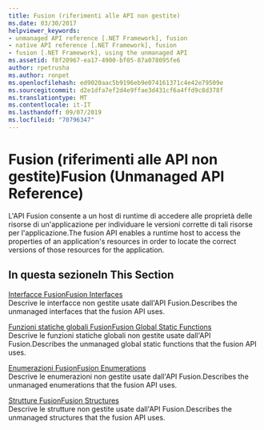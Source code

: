 ```yaml
---
title: Fusion (riferimenti alle API non gestite)
ms.date: 03/30/2017
helpviewer_keywords:
- unmanaged API reference [.NET Framework], fusion
- native API reference [.NET Framework], fusion
- fusion [.NET Framework], using the unmanaged API
ms.assetid: f8f20967-ea17-4900-bf05-87a078095fe6
author: rpetrusha
ms.author: ronpet
ms.openlocfilehash: ed9020aac5b9196eb9e074161371c4e42e79509e
ms.sourcegitcommit: d2e1dfa7ef2d4e9ffae3d431cf6a4ffd9c8d378f
ms.translationtype: MT
ms.contentlocale: it-IT
ms.lasthandoff: 09/07/2019
ms.locfileid: "70796347"
---
```

# <a name="fusion-unmanaged-api-reference"></a><span data-ttu-id="3fab4-102">Fusion (riferimenti alle API non gestite)</span><span class="sxs-lookup"><span data-stu-id="3fab4-102">Fusion (Unmanaged API Reference)</span></span>
<span data-ttu-id="3fab4-103">L'API Fusion consente a un host di runtime di accedere alle proprietà delle risorse di un'applicazione per individuare le versioni corrette di tali risorse per l'applicazione.</span><span class="sxs-lookup"><span data-stu-id="3fab4-103">The fusion API enables a runtime host to access the properties of an application's resources in order to locate the correct versions of those resources for the application.</span></span>  
  
## <a name="in-this-section"></a><span data-ttu-id="3fab4-104">In questa sezione</span><span class="sxs-lookup"><span data-stu-id="3fab4-104">In This Section</span></span>  
 [<span data-ttu-id="3fab4-105">Interfacce Fusion</span><span class="sxs-lookup"><span data-stu-id="3fab4-105">Fusion Interfaces</span></span>](fusion-interfaces.md)  
 <span data-ttu-id="3fab4-106">Descrive le interfacce non gestite usate dall'API Fusion.</span><span class="sxs-lookup"><span data-stu-id="3fab4-106">Describes the unmanaged interfaces that the fusion API uses.</span></span>  
  
 [<span data-ttu-id="3fab4-107">Funzioni statiche globali Fusion</span><span class="sxs-lookup"><span data-stu-id="3fab4-107">Fusion Global Static Functions</span></span>](fusion-global-static-functions.md)  
 <span data-ttu-id="3fab4-108">Descrive le funzioni statiche globali non gestite usate dall'API Fusion.</span><span class="sxs-lookup"><span data-stu-id="3fab4-108">Describes the unmanaged global static functions that the fusion API uses.</span></span>  
  
 [<span data-ttu-id="3fab4-109">Enumerazioni Fusion</span><span class="sxs-lookup"><span data-stu-id="3fab4-109">Fusion Enumerations</span></span>](fusion-enumerations.md)  
 <span data-ttu-id="3fab4-110">Descrive le enumerazioni non gestite usate dall'API Fusion.</span><span class="sxs-lookup"><span data-stu-id="3fab4-110">Describes the unmanaged enumerations that the fusion API uses.</span></span>  
  
 [<span data-ttu-id="3fab4-111">Strutture Fusion</span><span class="sxs-lookup"><span data-stu-id="3fab4-111">Fusion Structures</span></span>](fusion-structures.md)  
 <span data-ttu-id="3fab4-112">Descrive le strutture non gestite usate dall'API Fusion.</span><span class="sxs-lookup"><span data-stu-id="3fab4-112">Describes the unmanaged structures that the fusion API uses.</span></span>
